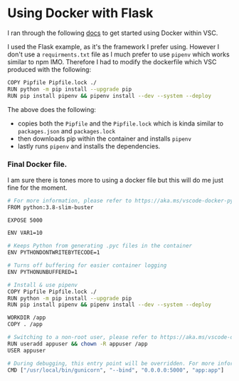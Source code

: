 # Using Docker with Flask

I ran through the following [docs](https://code.visualstudio.com/docs/containers/quickstart-python) to get started using Docker within VSC.

I used the Flask example, as it's the framework I prefer using. However I don't use a `requirments.txt` file as I much prefer to use `pipenv` which works similar to npm IMO.
Therefore I had to modify the dockerfile which VSC produced with the following:

```bash
COPY Pipfile Pipfile.lock ./
RUN python -m pip install --upgrade pip
RUN pip install pipenv && pipenv install --dev --system --deploy
```

The above does the following:

- copies both the `Pipfile` and the `Pipfile.lock` which is kinda similar to `packages.json` and `packages.lock`
- then downloads pip within the container and installs `pipenv`
- lastly runs `pipenv` and installs the dependencies.

### Final Docker file.

I am sure there is tones more to using a docker file but this will do me just fine for the moment.

```bash
# For more information, please refer to https://aka.ms/vscode-docker-python
FROM python:3.8-slim-buster

EXPOSE 5000

ENV VAR1=10

# Keeps Python from generating .pyc files in the container
ENV PYTHONDONTWRITEBYTECODE=1

# Turns off buffering for easier container logging
ENV PYTHONUNBUFFERED=1

# Install & use pipenv
COPY Pipfile Pipfile.lock ./
RUN python -m pip install --upgrade pip
RUN pip install pipenv && pipenv install --dev --system --deploy

WORKDIR /app
COPY . /app

# Switching to a non-root user, please refer to https://aka.ms/vscode-docker-python-user-rights
RUN useradd appuser && chown -R appuser /app
USER appuser

# During debugging, this entry point will be overridden. For more information, please refer to https://aka.ms/vscode-docker-python-debug
CMD ["/usr/local/bin/gunicorn", "--bind", "0.0.0.0:5000", "app:app"]
```

